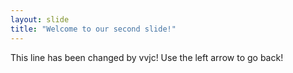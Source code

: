 ```yaml
---
layout: slide
title: "Welcome to our second slide!"
---
```

This line has been changed by vvjc!
Use the left arrow to go back!
